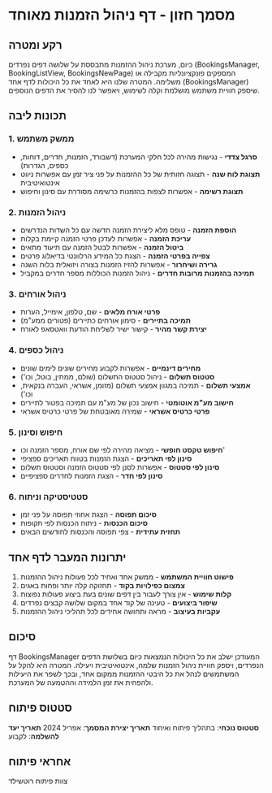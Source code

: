 # מסמך חזון - דף ניהול הזמנות מאוחד

## רקע ומטרה

כיום, מערכת ניהול ההזמנות מתבססת על שלושה דפים נפרדים (BookingsManager, BookingListView, BookingsNewPage) המספקים פונקציונליות מקבילה או משלימה. המטרה שלנו היא לאחד את כל היכולות לדף אחד (BookingsManager) שיספק חוויית משתמש מושלמת וקלה לשימוש, ויאפשר לנו להסיר את הדפים הנוספים.

## תכונות ליבה

### 1. ממשק משתמש
- **סרגל צדדי** - נגישות מהירה לכל חלקי המערכת (דשבורד, הזמנות, חדרים, דוחות, כספים, הגדרות)
- **תצוגת לוח שנה** - תצוגה חזותית של כל ההזמנות על פני ציר זמן עם אפשרות ניווט אינטואיטיבית
- **תצוגת רשימה** - אפשרות לצפות בהזמנות כרשימה מסודרת עם סינון וחיפוש

### 2. ניהול הזמנות
- **הוספת הזמנה** - טופס מלא ליצירת הזמנה חדשה עם כל השדות הנדרשים
- **עריכת הזמנה** - אפשרות לעדכן פרטי הזמנה קיימת בקלות
- **ביטול הזמנה** - אפשרות לבטל הזמנה עם תיעוד מתאים
- **צפייה בפרטי הזמנה** - הצגת כל המידע הרלוונטי בדיאלוג פרטים
- **גרירה ושיחרור** - אפשרות להזיז הזמנות בצורה ויזואלית בלוח השנה
- **תמיכה בהזמנות מרובות חדרים** - ניהול הזמנות הכוללות מספר חדרים במקביל

### 3. ניהול אורחים
- **פרטי אורח מלאים** - שם, טלפון, אימייל, הערות
- **תמיכה בתיירים** - סימון אורחים כתיירים (פטורים ממע"מ)
- **יצירת קשר מהיר** - קישור ישיר לשליחת הודעת וואטסאפ לאורח

### 4. ניהול כספים
- **מחירים דינמיים** - אפשרות לקבוע מחירים שונים לימים שונים
- **סטטוס תשלום** - ניהול סטטוס התשלום (שולם, ממתין, בוטל, וכו')
- **אמצעי תשלום** - תמיכה במגוון אמצעי תשלום (מזומן, אשראי, העברה בנקאית, וכו')
- **חישוב מע"מ אוטומטי** - חישוב נכון של מע"מ עם תמיכה בפטור לתיירים
- **פרטי כרטיס אשראי** - שמירה מאובטחת של פרטי כרטיס אשראי

### 5. חיפוש וסינון
- **חיפוש טקסט חופשי** - מציאה מהירה לפי שם אורח, מספר הזמנה וכו'
- **סינון לפי תאריכים** - הצגת הזמנות בטווח תאריכים ספציפי
- **סינון לפי סטטוס** - אפשרות לסנן לפי סטטוס הזמנה וסטטוס תשלום
- **סינון לפי חדר** - הצגת הזמנות לחדרים ספציפיים

### 6. סטטיסטיקה וניתוח
- **סיכום תפוסה** - הצגת אחוזי תפוסה על פני זמן
- **סיכום הכנסות** - ניתוח הכנסות לפי תקופות
- **תחזית עתידית** - צפי תפוסה והכנסות לחודשים הבאים

## יתרונות המעבר לדף אחד

1. **פישוט חוויית המשתמש** - ממשק אחד ואחיד לכל פעולות ניהול ההזמנות
2. **צמצום כפילויות בקוד** - תחזוקה קלה יותר ופחות באגים
3. **קלות שימוש** - אין צורך לעבור בין דפים שונים בעת ביצוע פעולות נפוצות
4. **שיפור ביצועים** - טעינה של קוד אחד במקום שלושה קבצים נפרדים
5. **עקביות בעיצוב** - מראה ותחושה אחידים לכל תהליכי ניהול ההזמנות

## סיכום

דף BookingsManager המעודכן ישלב את כל היכולות הנמצאות כיום בשלושת הדפים הנפרדים, ויספק חוויית ניהול הזמנות שלמה, אינטואיטיבית ויעילה. המטרה היא להקל על המשתמשים לנהל את כל היבטי ההזמנות ממקום אחד, ובכך לשפר את היעילות ולהפחית את זמן הלמידה וההטמעה של המערכת.

## סטטוס פיתוח

**סטטוס נוכחי**: בתהליך פיתוח ואיחוד
**תאריך יצירת המסמך**: אפריל 2024
**תאריך יעד להשלמה**: לקבוע

## אחראי פיתוח

צוות פיתוח רוטשילד 